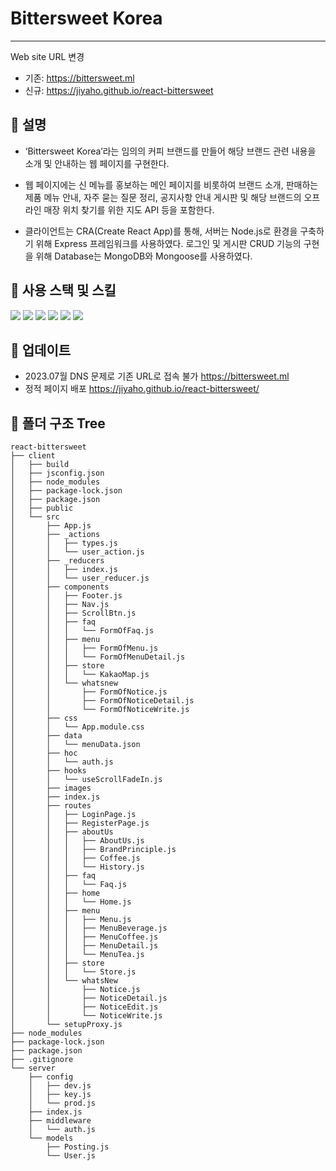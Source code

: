 # Bittersweet Korea
---

Web site URL 변경
- 기존: https://bittersweet.ml
- 신규: https://jiyaho.github.io/react-bittersweet

## 🔷 설명

- ‘Bittersweet Korea’라는 임의의 커피 브랜드를 만들어 해당 브랜드 관련 내용을 소개 및 안내하는 웹 페이지를 구현한다.

- 웹 페이지에는 신 메뉴를 홍보하는 메인 페이지를 비롯하여 브랜드 소개, 판매하는 제품 메뉴 안내, 자주 묻는 질문 정리, 공지사항 안내 게시판 및 해당 브랜드의 오프라인 매장 위치 찾기를 위한 지도 API 등을 포함한다.

- 클라이언트는 CRA(Create React App)를 통해, 서버는 Node.js로 환경을 구축하기 위해 Express 프레임워크를 사용하였다. 로그인 및 게시판 CRUD 기능의 구현을 위해 Database는 MongoDB와 Mongoose를 사용하였다.

## 🔷 사용 스택 및 스킬

<div>
    <img src="https://img.shields.io/badge/React-61DAFB?style=for-the-badge&logo=React&logoColor=black" />
    <img src="https://img.shields.io/badge/JavaScript-F7DF1E?style=for-the-badge&logo=JavaScript&logoColor=black" />
    <img src="https://img.shields.io/badge/Redux-764ABC?style=for-the-badge&logo=Redux&logoColor=white" />
    <img src="https://img.shields.io/badge/Node.js-339933?style=for-the-badge&logo=Node.js&logoColor=white" />
    <img src="https://img.shields.io/badge/express-000000?style=for-the-badge&logo=express&logoColor=white" />
    <img src="https://img.shields.io/badge/MongoDB-47A248?style=for-the-badge&logo=MongoDB&logoColor=white" />
</div>

## 🔷 업데이트

- 2023.07월 DNS 문제로 기존 URL로 접속 불가 https://bittersweet.ml
- 정적 페이지 배포 https://jiyaho.github.io/react-bittersweet/

## 🔷 폴더 구조 Tree

```markup
react-bittersweet
├── client
│   ├── build
│   ├── jsconfig.json
│   ├── node_modules
│   ├── package-lock.json
│   ├── package.json
│   ├── public
│   └── src
│       ├── App.js
│       ├── _actions
│       │   ├── types.js
│       │   └── user_action.js
│       ├── _reducers
│       │   ├── index.js
│       │   └── user_reducer.js
│       ├── components
│       │   ├── Footer.js
│       │   ├── Nav.js
│       │   ├── ScrollBtn.js
│       │   ├── faq
│       │   │   └── FormOfFaq.js
│       │   ├── menu
│       │   │   ├── FormOfMenu.js
│       │   │   └── FormOfMenuDetail.js
│       │   ├── store
│       │   │   └── KakaoMap.js
│       │   └── whatsnew
│       │       ├── FormOfNotice.js
│       │       ├── FormOfNoticeDetail.js
│       │       └── FormOfNoticeWrite.js
│       ├── css
│       │   └── App.module.css
│       ├── data
│       │   └── menuData.json
│       ├── hoc
│       │   └── auth.js
│       ├── hooks
│       │   └── useScrollFadeIn.js
│       ├── images
│       ├── index.js
│       ├── routes
│       │   ├── LoginPage.js
│       │   ├── RegisterPage.js
│       │   ├── aboutUs
│       │   │   ├── AboutUs.js
│       │   │   ├── BrandPrinciple.js
│       │   │   ├── Coffee.js
│       │   │   └── History.js
│       │   ├── faq
│       │   │   └── Faq.js
│       │   ├── home
│       │   │   └── Home.js
│       │   ├── menu
│       │   │   ├── Menu.js
│       │   │   ├── MenuBeverage.js
│       │   │   ├── MenuCoffee.js
│       │   │   ├── MenuDetail.js
│       │   │   └── MenuTea.js
│       │   ├── store
│       │   │   └── Store.js
│       │   └── whatsNew
│       │       ├── Notice.js
│       │       ├── NoticeDetail.js
│       │       ├── NoticeEdit.js
│       │       └── NoticeWrite.js
│       └── setupProxy.js
├── node_modules
├── package-lock.json
├── package.json
├── .gitignore
└── server
    ├── config
    │   ├── dev.js
    │   ├── key.js
    │   └── prod.js
    ├── index.js
    ├── middleware
    │   └── auth.js
    └── models
        ├── Posting.js
        └── User.js
```
